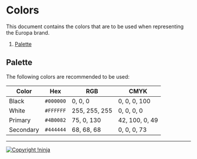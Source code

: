 # Colors

This document contains the colors that are to be used when representing the Europa brand.

1. [Palette](https://github.com/NotNinja/europa-branding/tree/master/docs%2Fcolors.md#palette)

## Palette

The following colors are recommended to be used:

| Color | Hex | RGB | CMYK |
| ----- | --- | --- | ---- |
| Black | `#000000` | 0, 0, 0 | 0, 0, 0, 100 |
| White | `#FFFFFF` | 255, 255, 255 | 0, 0, 0, 0 |
| Primary | `#4B0082` | 75, 0, 130 | 42, 100, 0, 49 |
| Secondary | `#444444` | 68, 68, 68 | 0, 0, 0, 73 |

---

[![Copyright !ninja](https://cdn.rawgit.com/NotNinja/europa-branding/master/assets%2Fcopyright%2Fbase%2Fnot-ninja-copyright-372x50.png)](https://not.ninja)
